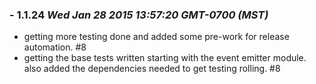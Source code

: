 ### - 1.1.24 *Wed Jan 28 2015 13:57:20 GMT-0700 (MST)*
  - getting more testing done and added some pre-work for release automation. #8
  - getting the base tests written starting with the event emitter module. also added the dependencies needed to get testing rolling. #8